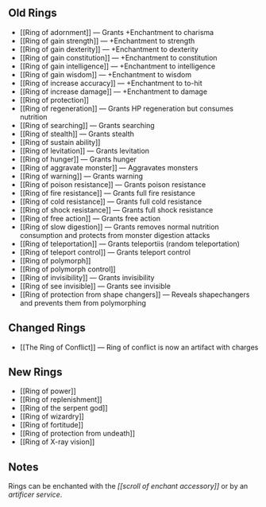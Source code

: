 ## Old Rings

- [[Ring of adornment]] — Grants +Enchantment to charisma
- [[Ring of gain strength]] — +Enchantment to strength
- [[Ring of gain dexterity]] — +Enchantment to dexterity
- [[Ring of gain constitution]] — +Enchantment to constitution
- [[Ring of gain intelligence]] — +Enchantment to intelligence
- [[Ring of gain wisdom]] — +Enchantment to wisdom
- [[Ring of increase accuracy]] — +Enchantment to to-hit
- [[Ring of increase damage]] — +Enchantment to damage
- [[Ring of protection]]
- [[Ring of regeneration]] — Grants HP regeneration but consumes nutrition
- [[Ring of searching]] — Grants searching
- [[Ring of stealth]] — Grants stealth
- [[Ring of sustain ability]]
- [[Ring of levitation]] — Grants levitation
- [[Ring of hunger]] — Grants hunger
- [[Ring of aggravate monster]] — Aggravates monsters
- [[Ring of warning]] — Grants warning
- [[Ring of poison resistance]] — Grants poison resistance
- [[Ring of fire resistance]] — Grants full fire resistance
- [[Ring of cold resistance]] — Grants full cold resistance
- [[Ring of shock resistance]] — Grants full shock resistance
- [[Ring of free action]] — Grants free action
- [[Ring of slow digestion]] — Grants removes normal nutrition consumption and protects from monster digestion attacks
- [[Ring of teleportation]] — Grants teleportiis (random teleportation)
- [[Ring of teleport control]] — Grants teleport control
- [[Ring of polymorph]]
- [[Ring of polymorph control]]
- [[Ring of invisibility]] — Grants invisibility
- [[Ring of see invisible]] — Grants see invisible
- [[Ring of protection from shape changers]] — Reveals shapechangers and prevents them from polymorphing

## Changed Rings

- [[The Ring of Conflict]] — Ring of conflict is now an artifact with charges

## New Rings

- [[Ring of power]]
- [[Ring of replenishment]]
- [[Ring of the serpent god]]
- [[Ring of wizardry]]
- [[Ring of fortitude]]
- [[Ring of protection from undeath]]
- [[Ring of X-ray vision]]

## Notes

Rings can be enchanted with the *[[scroll of enchant accessory]]* or by an *artificer service*.